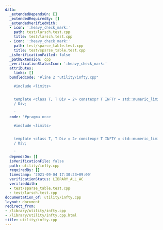 ```yaml
---
data:
  _extendedDependsOn: []
  _extendedRequiredBy: []
  _extendedVerifiedWith:
  - icon: ':heavy_check_mark:'
    path: test/larsch.test.cpp
    title: test/larsch.test.cpp
  - icon: ':heavy_check_mark:'
    path: test/sparse_table.test.cpp
    title: test/sparse_table.test.cpp
  _isVerificationFailed: false
  _pathExtension: cpp
  _verificationStatusIcon: ':heavy_check_mark:'
  attributes:
    links: []
  bundledCode: '#line 2 "utility/infty.cpp"

    #include <limits>


    template <class T, T Div = 2> constexpr T INFTY = std::numeric_limits<T>::max()
    / Div;

    '
  code: '#pragma once

    #include <limits>


    template <class T, T Div = 2> constexpr T INFTY = std::numeric_limits<T>::max()
    / Div;

    '
  dependsOn: []
  isVerificationFile: false
  path: utility/infty.cpp
  requiredBy: []
  timestamp: '2021-09-04 17:30:23+09:00'
  verificationStatus: LIBRARY_ALL_AC
  verifiedWith:
  - test/sparse_table.test.cpp
  - test/larsch.test.cpp
documentation_of: utility/infty.cpp
layout: document
redirect_from:
- /library/utility/infty.cpp
- /library/utility/infty.cpp.html
title: utility/infty.cpp
---
```

